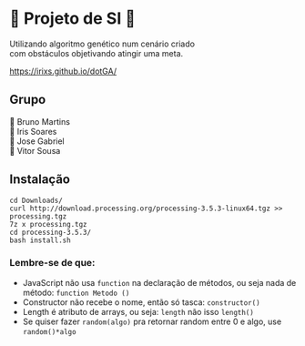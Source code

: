 # 🤖 Projeto de SI 🤖
Utilizando algoritmo genético num cenário criado </br>
com obstáculos objetivando atingir uma meta.

https://irixs.github.io/dotGA/

## Grupo
💜 Bruno Martins </br> 
💛 Iris Soares </br>
💚 Jose Gabriel </br>
💙 Vitor Sousa </br>

## Instalação
```
cd Downloads/
curl http://download.processing.org/processing-3.5.3-linux64.tgz >> processing.tgz 
7z x processing.tgz
cd processing-3.5.3/
bash install.sh
```

### Lembre-se de que:
* JavaScript não usa ``` function ``` na declaração de métodos, ou seja nada de método: ``` function Metodo () ```
* Constructor não recebe o nome, então só tasca: ``` constructor() ```
* Length é atributo de arrays, ou seja: ``` length ``` não isso ``` length() ```
* Se quiser fazer ```random(algo)``` pra retornar random entre 0 e algo, use ```random()*algo```
